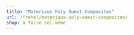 ```yaml
---
title: "Materiaux Poly Ouest Composites"
url: /frehel/materiaux-poly-ouest-composites/
shop: à faire soi-même
---
```

